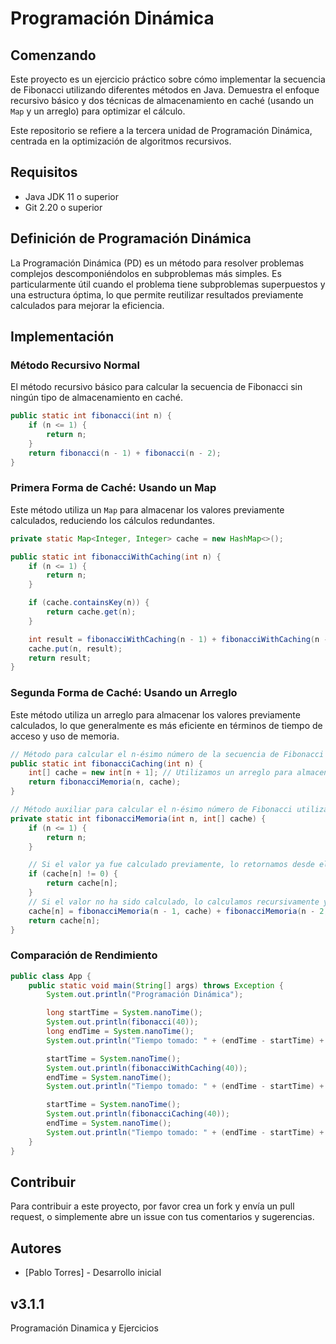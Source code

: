# Programación Dinámica

## Comenzando

Este proyecto es un ejercicio práctico sobre cómo implementar la secuencia de Fibonacci utilizando diferentes métodos en Java. Demuestra el enfoque recursivo básico y dos técnicas de almacenamiento en caché (usando un `Map` y un arreglo) para optimizar el cálculo.

Este repositorio se refiere a la tercera unidad de Programación Dinámica, centrada en la optimización de algoritmos recursivos.

## Requisitos
- Java JDK 11 o superior
- Git 2.20 o superior

## Definición de Programación Dinámica

La Programación Dinámica (PD) es un método para resolver problemas complejos descomponiéndolos en subproblemas más simples. Es particularmente útil cuando el problema tiene subproblemas superpuestos y una estructura óptima, lo que permite reutilizar resultados previamente calculados para mejorar la eficiencia.

## Implementación

### Método Recursivo Normal

El método recursivo básico para calcular la secuencia de Fibonacci sin ningún tipo de almacenamiento en caché.

```java
public static int fibonacci(int n) {
    if (n <= 1) {
        return n;
    }
    return fibonacci(n - 1) + fibonacci(n - 2);
}
```

### Primera Forma de Caché: Usando un Map

Este método utiliza un `Map` para almacenar los valores previamente calculados, reduciendo los cálculos redundantes.

```java
private static Map<Integer, Integer> cache = new HashMap<>();

public static int fibonacciWithCaching(int n) {
    if (n <= 1) {
        return n;
    }

    if (cache.containsKey(n)) {
        return cache.get(n);
    }

    int result = fibonacciWithCaching(n - 1) + fibonacciWithCaching(n - 2);
    cache.put(n, result);
    return result;
}
```

### Segunda Forma de Caché: Usando un Arreglo

Este método utiliza un arreglo para almacenar los valores previamente calculados, lo que generalmente es más eficiente en términos de tiempo de acceso y uso de memoria.

```java
// Método para calcular el n-ésimo número de la secuencia de Fibonacci
public static int fibonacciCaching(int n) {
    int[] cache = new int[n + 1]; // Utilizamos un arreglo para almacenar los resultados previamente calculados
    return fibonacciMemoria(n, cache);
}

// Método auxiliar para calcular el n-ésimo número de Fibonacci utilizando memorización
private static int fibonacciMemoria(int n, int[] cache) {
    if (n <= 1) {
        return n;
    }

    // Si el valor ya fue calculado previamente, lo retornamos desde el caché
    if (cache[n] != 0) {
        return cache[n];
    }
    // Si el valor no ha sido calculado, lo calculamos recursivamente y lo almacenamos en el caché
    cache[n] = fibonacciMemoria(n - 1, cache) + fibonacciMemoria(n - 2, cache);
    return cache[n];
}
```

### Comparación de Rendimiento

```java
public class App {
    public static void main(String[] args) throws Exception {
        System.out.println("Programación Dinámica");

        long startTime = System.nanoTime();
        System.out.println(fibonacci(40));
        long endTime = System.nanoTime();
        System.out.println("Tiempo tomado: " + (endTime - startTime) + "ns");

        startTime = System.nanoTime();
        System.out.println(fibonacciWithCaching(40));
        endTime = System.nanoTime();
        System.out.println("Tiempo tomado: " + (endTime - startTime) + "ns");

        startTime = System.nanoTime();
        System.out.println(fibonacciCaching(40));
        endTime = System.nanoTime();
        System.out.println("Tiempo tomado: " + (endTime - startTime) + "ns");
    }
}
```

## Contribuir

Para contribuir a este proyecto, por favor crea un fork y envía un pull request, o simplemente abre un issue con tus comentarios y sugerencias.

## Autores

- [Pablo Torres] - Desarrollo inicial

## v3.1.1  

Programación Dinamica y Ejercicios